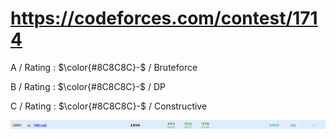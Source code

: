 # https://codeforces.com/contest/1714 

A / Rating : $\color{#8C8C8C}-$ / Bruteforce

B / Rating : $\color{#8C8C8C}-$ / DP

C / Rating : $\color{#8C8C8C}-$ / Constructive

![My Image](https://github.com/kss418/Codeforces/blob/main/Images/992.png)
